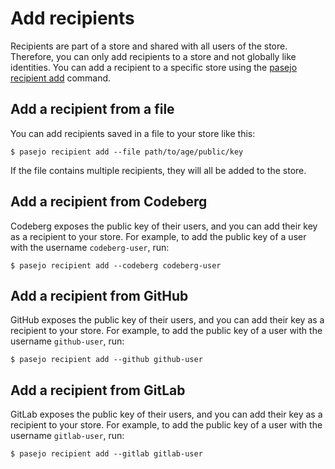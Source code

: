 # Add recipients

Recipients are part of a store and shared with all users of the store. Therefore, you can only add recipients to a store and not globally like identities. You can add a recipient to a specific store using the [pasejo recipient add](../commands/pasejo-cmd-recipient.md) command.

## Add a recipient from a file

You can add recipients saved in a file to your store like this:

```shell
$ pasejo recipient add --file path/to/age/public/key
```

If the file contains multiple recipients, they will all be added to the store.

## Add a recipient from Codeberg

Codeberg exposes the public key of their users, and you can add their key as a recipient to your store. For example, to add the public key of a user with the username `codeberg-user`, run:

```shell
$ pasejo recipient add --codeberg codeberg-user
```

## Add a recipient from GitHub

GitHub exposes the public key of their users, and you can add their key as a recipient to your store. For example, to add the public key of a user with the username `github-user`, run:

```shell
$ pasejo recipient add --github github-user
```

## Add a recipient from GitLab

GitLab exposes the public key of their users, and you can add their key as a recipient to your store. For example, to add the public key of a user with the username `gitlab-user`, run:

```shell
$ pasejo recipient add --gitlab gitlab-user
```
